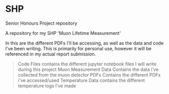 # SHP
Senior Honours Project repository

A repository for my SHP 'Muon Lifetime Measurement'

In this are the different PDFs I'll be accessing, as well as the data and code I've been writing. This is primarily for personal use, however it will be referenced in my actual report submission.

> Code Files
  contains the different jupyter notebook files I will write during this project
> Muon Measurement Data
  Contains the data i've collected from the muon detector
> PDFs
  Contains the different PDFs i've accessed/used
> Temperature Data
  contains the different temperature logs I've made
